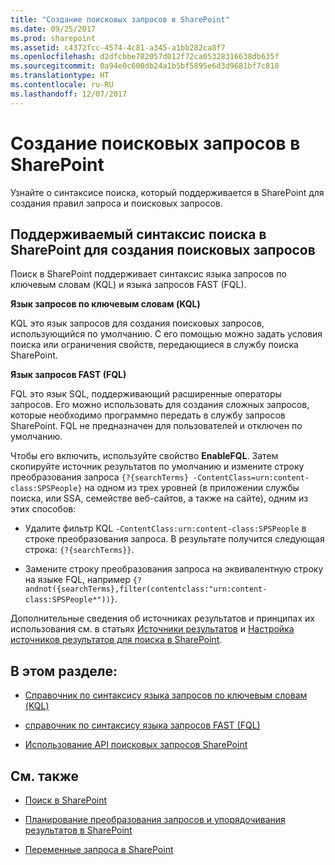 ```yaml
---
title: "Создание поисковых запросов в SharePoint"
ms.date: 09/25/2017
ms.prod: sharepoint
ms.assetid: c4372fcc-4574-4c81-a345-a1bb282ca8f7
ms.openlocfilehash: d2dfcbbe782057d012f72ca05328316638db635f
ms.sourcegitcommit: 0a94e0c600db24a1b5bf5895e6d3d9681bf7c810
ms.translationtype: HT
ms.contentlocale: ru-RU
ms.lasthandoff: 12/07/2017
---
```

# <a name="building-search-queries-in-sharepoint"></a>Создание поисковых запросов в SharePoint
Узнайте о синтаксисе поиска, который поддерживается в SharePoint для создания правил запроса и поисковых запросов.
## <a name="supported-search-syntax-in-sharepoint-for-building-search-queries"></a>Поддерживаемый синтаксис поиска в SharePoint для создания поисковых запросов
<a name="SP15Buildquery_support"> </a>

Поиск в SharePoint поддерживает синтаксис языка запросов по ключевым словам (KQL) и языка запросов FAST (FQL).
  
    
    
 **Язык запросов по ключевым словам (KQL)**
  
    
    
KQL  это язык запросов для создания поисковых запросов, использующийся по умолчанию. С его помощью можно задать условия поиска или ограничения свойств, передающиеся в службу поиска SharePoint.
  
    
    
 **Язык запросов FAST (FQL)**
  
    
    
FQL  это язык SQL, поддерживающий расширенные операторы запросов. Его можно использовать для создания сложных запросов, которые необходимо программно передать в службу запросов SharePoint. FQL не предназначен для пользователей и отключен по умолчанию. 
  
    
    
Чтобы его включить, используйте свойство **EnableFQL**. Затем скопируйте источник результатов по умолчанию и измените строку преобразования запроса  `{?{searchTerms} -ContentClass=urn:content-class:SPSPeople}` на одном из трех уровней (в приложении службы поиска, или SSA, семействе веб-сайтов, а также на сайте), одним из этих способов:
  
    
    

- Удалите фильтр KQL  `-ContentClass:urn:content-class:SPSPeople` в строке преобразования запроса. В результате получится следующая строка: `{?{searchTerms}}`.
    
  
- Замените строку преобразования запроса на эквивалентную строку на языке FQL, например `{?andnot({searchTerms},filter(contentclass:"urn:content-class:SPSPeople*"))}`.
    
  
Дополнительные сведения об источниках результатов и принципах их использования см. в статьях [Источники результатов](http://office.microsoft.com/ru-RU/support/sharepoint/sharepointsearch/understanding-result-sources-HA102848849.aspx) и [Настройка источников результатов для поиска в SharePoint](http://technet.microsoft.com/ru-RU/library/jj683115%28v=office.15%29.aspx).
  
    
    

## <a name="in-this-section"></a>В этом разделе:
<a name="SP15Buildquery_support"> </a>


-  [Справочник по синтаксису языка запросов по ключевым словам (KQL)](keyword-query-language-kql-syntax-reference.md)
    
  
-  [справочник по синтаксису языка запросов FAST (FQL)](fast-query-language-fql-syntax-reference.md)
    
  
-  [Использование API поисковых запросов SharePoint](using-the-sharepoint-search-query-apis.md)
    
  

## <a name="see-also"></a>См. также
<a name="SP15Buildquery_addlresources"> </a>


-  [Поиск в SharePoint](search-in-sharepoint.md)
    
  
-  [Планирование преобразования запросов и упорядочивания результатов в SharePoint](http://technet.microsoft.com/ru-RU/library/jj219620%28v=office.15%29.aspx)
    
  
-  [Переменные запроса в SharePoint](http://technet.microsoft.com/ru-RU/library/jj683123.aspx)
    
  

